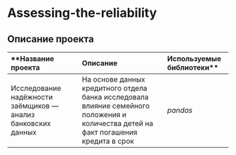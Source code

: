 # Assessing-the-reliability
## Описание проекта
| **Название проекта | Описание | Используемые библиотеки** |
| :-------------------- | :-------------------- |:--------------------|
| Исследование надёжности заёмщиков — анализ банковских данных | На основе данных кредитного отдела банка исследовала влияние семейного положения и количества детей на факт погашения кредита в срок | *pandas* |

